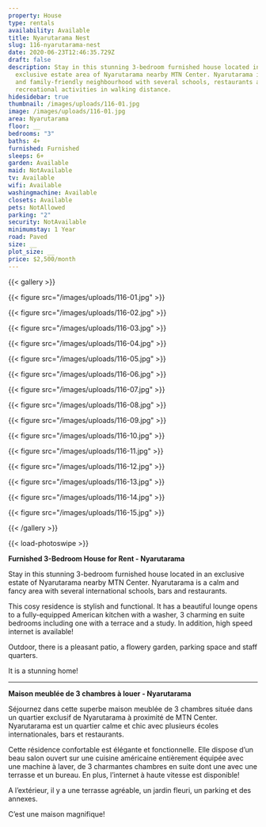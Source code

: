 ```yaml
---
property: House
type: rentals
availability: Available
title: Nyarutarama Nest
slug: 116-nyarutarama-nest
date: 2020-06-23T12:46:35.729Z
draft: false
description: Stay in this stunning 3-bedroom furnished house located in the
  exclusive estate area of Nyarutarama nearby MTN Center. Nyarutarama is a calm
  and family-friendly neighbourhood with several schools, restaurants and
  recreational activities in walking distance. 
hidesidebar: true
thumbnail: /images/uploads/116-01.jpg
image: /images/uploads/116-01.jpg
area: Nyarutarama
floor: __
bedrooms: "3"
baths: 4+
furnished: Furnished
sleeps: 6+
garden: Available
maid: NotAvailable
tv: Available
wifi: Available
washingmachine: Available
closets: Available
pets: NotAllowed
parking: "2"
security: NotAvailable
minimumstay: 1 Year
road: Paved
size: __
plot_size: __
price: $2,500/month
---
```

{{< gallery >}}

{{< figure src="/images/uploads/116-01.jpg" >}}

{{< figure src="/images/uploads/116-02.jpg" >}}

{{< figure src="/images/uploads/116-03.jpg" >}}

{{< figure src="/images/uploads/116-04.jpg" >}}

{{< figure src="/images/uploads/116-05.jpg" >}}

{{< figure src="/images/uploads/116-06.jpg" >}}

{{< figure src="/images/uploads/116-07.jpg" >}}

{{< figure src="/images/uploads/116-08.jpg" >}}

{{< figure src="/images/uploads/116-09.jpg" >}}

{{< figure src="/images/uploads/116-10.jpg" >}}

{{< figure src="/images/uploads/116-11.jpg" >}}

{{< figure src="/images/uploads/116-12.jpg" >}}

{{< figure src="/images/uploads/116-13.jpg" >}}

{{< figure src="/images/uploads/116-14.jpg" >}}

{{< figure src="/images/uploads/116-15.jpg" >}}

{{< /gallery >}}

{{< load-photoswipe >}}

**Furnished 3-Bedroom House for Rent - Nyarutarama**

Stay in this stunning 3-bedroom furnished house located in an exclusive estate of Nyarutarama nearby MTN Center. Nyarutarama is a calm and fancy area with several international schools, bars and restaurants.

This cosy residence is stylish and functional. It has a beautiful lounge opens to a fully-equipped American kitchen with a washer, 3 charming en suite bedrooms including one with a terrace and a study. In addition, high speed internet is available!

Outdoor, there is a pleasant patio, a flowery garden, parking space and staff quarters.

It is a stunning home!

- - -

**Maison meublée de 3 chambres à louer - Nyarutarama**

Séjournez dans cette superbe maison meublée de 3 chambres située dans un quartier exclusif de Nyarutarama à proximité de MTN Center. Nyarutarama est un quartier calme et chic avec plusieurs écoles internationales, bars et restaurants.

Cette résidence confortable est élégante et fonctionnelle. Elle dispose d’un beau salon ouvert sur une cuisine américaine entièrement équipée avec une machine à laver, de 3 charmantes chambres en suite dont une avec une terrasse et un bureau. En plus, l’internet à haute vitesse est disponible!

A l’extérieur, il y a une terrasse agréable, un jardin fleuri, un parking et des annexes.

C’est une maison magnifique!
